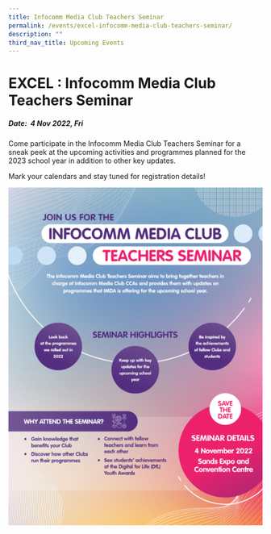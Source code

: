 ```yaml
---
title: Infocomm Media Club Teachers Seminar
permalink: /events/excel-infocomm-media-club-teachers-seminar/
description: ""
third_nav_title: Upcoming Events
---
```



# EXCEL : Infocomm Media Club Teachers Seminar
##### Date:  4 Nov 2022, Fri
Come participate in the Infocomm Media Club Teachers Seminar for a sneak peek at the upcoming activities and programmes planned for the 2023 school year in addition to other key updates.

Mark your calendars and stay tuned for  registration details!

![Teachers Seminar 2022 EDM](/images/events/workshops-and-exhibitions/Teachersseminar/Teachers%20Seminar%202022.png)